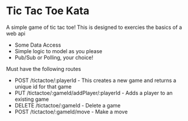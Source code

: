 Tic Tac Toe Kata
================
    
     
A simple game of tic tac toe! This is designed to exercies the basics of a web api
+ Some Data Access
+ Simple logic to model as you please
+ Pub/Sub or Polling, your choice!


Must have the following routes
+ POST /tictactoe/:playerId - This creates a new game and returns a unique id for that game
+ PUT /tictactoe/:gameId/addPlayer/:playerId - Adds a player to an existing game
+ DELETE /tictactoe/:gameId - Delete a game
+ POST /tictactoe/:gameId/move - Make a move
